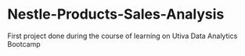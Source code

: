 # Nestle-Products-Sales-Analysis
First project done during the course of learning on Utiva Data Analytics Bootcamp
